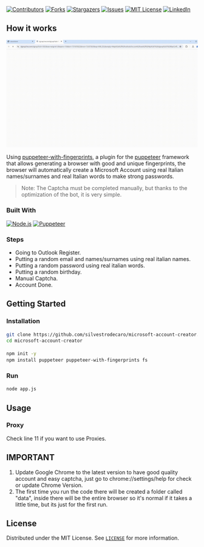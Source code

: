 [![Contributors][contributors-shield]][contributors-url]
[![Forks][forks-shield]][forks-url]
[![Stargazers][stars-shield]][stars-url]
[![Issues][issues-shield]][issues-url]
[![MIT License][license-shield]][license-url]
[![LinkedIn][linkedin-shield]][linkedin-url]

## How it works

![Example Screenshot][example-screenshot]

Using [puppeteer-with-fingerprints](https://github.com/CheshireCaat/puppeteer-with-fingerprints), a plugin for the [puppeteer](https://github.com/puppeteer/puppeteer) framework that allows generating a browser with good and unique fingerprints, the browser will automatically create a Microsoft Account using real Italian names/surnames and real Italian words to make strong passwords. 
> Note: The Captcha must be completed manually, but thanks to the optimization of the bot, it is very simple.

### Built With
[![Node.js][Node.js-badge]][Node.js-url]
[![Puppeteer][Puppeteer-badge]][Puppeteer-url]

### Steps

- Going to Outlook Register.
- Putting a random email and names/surnames using real italian names.
- Putting a random password using real italian words.
- Putting a random birthday.
- Manual Captcha.
- Account Done.

## Getting Started

### Installation
```sh
git clone https://github.com/silvestrodecaro/microsoft-account-creator.git
cd microsoft-account-creator

npm init -y
npm install puppeteer puppeteer-with-fingerprints fs
```

### Run
```sh
node app.js
```
## Usage

### Proxy
Check line 11 if you want to use Proxies.

## IMPORTANT
1. Update Google Chrome to the latest version to have good quality account and easy captcha, just go to chrome://settings/help for check or update Chrome Version.
2. The first time you run the code there will be created a folder called "data", inside there will be the entire browser so it's normal if it takes a little time, but its just for the first run.

## License

Distributed under the MIT License. See [`LICENSE`](LICENSE) for more information.

[contributors-shield]: https://img.shields.io/github/contributors/silvestrodecaro/microsoft-account-creator.svg?style=for-the-badge
[contributors-url]: https://github.com/silvestrodecaro/microsoft-account-creator/graphs/contributors
[forks-shield]: https://img.shields.io/github/forks/silvestrodecaro/microsoft-account-creator.svg?style=for-the-badge
[forks-url]: https://github.com/silvestrodecaro/microsoft-account-creator/network/members
[stars-shield]: https://img.shields.io/github/stars/silvestrodecaro/microsoft-account-creator?style=for-the-badge
[stars-url]: https://github.com/silvestrodecaro/microsoft-account-creator/stargazers
[issues-shield]: https://img.shields.io/github/issues/silvestrodecaro/microsoft-account-creator.svg?style=for-the-badge
[issues-url]: https://github.com/silvestrodecaro/microsoft-account-creator/issues
[license-shield]: https://img.shields.io/github/license/silvestrodecaro/microsoft-account-creator.svg?style=for-the-badge
[license-url]: https://github.com/silvestrodecaro/microsoft-account-creator/blob/master/LICENSE
[linkedin-shield]: https://img.shields.io/badge/-LinkedIn-black.svg?style=for-the-badge&logo=linkedin&colorB=555
[linkedin-url]: https://www.linkedin.com/in/silvestro-decaro
[Puppeteer-badge]: https://img.shields.io/badge/Puppeteer-40B5A4?logo=puppeteer&logoColor=fff&style=for-the-badge
[Puppeteer-url]: https://github.com/puppeteer/puppeteer
[Node.js-badge]: https://img.shields.io/badge/Node.js-5FA04E?logo=nodedotjs&logoColor=fff&style=for-the-badge
[Node.js-url]: https://nodejs.org
[example-screenshot]: example.gif